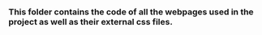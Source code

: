 ### This folder contains the code of all the webpages used in the project as well as their external css files.

